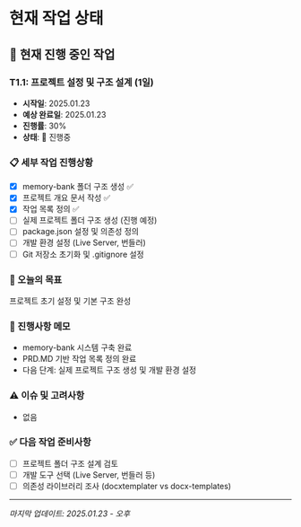 # 현재 작업 상태

## 🔄 현재 진행 중인 작업

### T1.1: 프로젝트 설정 및 구조 설계 (1일)
- **시작일**: 2025.01.23
- **예상 완료일**: 2025.01.23
- **진행률**: 30%
- **상태**: 🔄 진행중

### 📋 세부 작업 진행상황
- [x] memory-bank 폴더 구조 생성 ✅
- [x] 프로젝트 개요 문서 작성 ✅
- [x] 작업 목록 정의 ✅
- [ ] 실제 프로젝트 폴더 구조 생성 (진행 예정)
- [ ] package.json 설정 및 의존성 정의
- [ ] 개발 환경 설정 (Live Server, 번들러)
- [ ] Git 저장소 초기화 및 .gitignore 설정

### 🎯 오늘의 목표
프로젝트 초기 설정 및 기본 구조 완성

### 📝 진행사항 메모
- memory-bank 시스템 구축 완료
- PRD.MD 기반 작업 목록 정의 완료
- 다음 단계: 실제 프로젝트 구조 생성 및 개발 환경 설정

### ⚠️ 이슈 및 고려사항
- 없음

### ✅ 다음 작업 준비사항
- [ ] 프로젝트 폴더 구조 설계 검토
- [ ] 개발 도구 선택 (Live Server, 번들러 등)
- [ ] 의존성 라이브러리 조사 (docxtemplater vs docx-templates)

---
*마지막 업데이트: 2025.01.23 - 오후* 